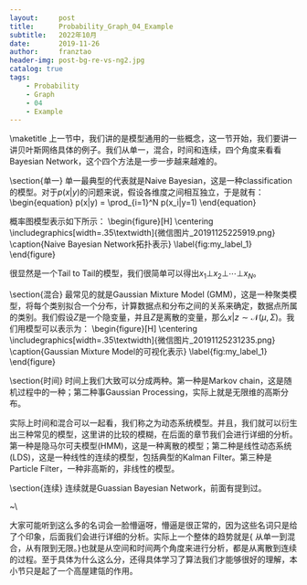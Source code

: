 ```yaml
---
layout:     post
title:      Probability_Graph_04_Example
subtitle:   2022年10月
date:       2019-11-26
author:     franztao
header-img: post-bg-re-vs-ng2.jpg
catalog: true
tags:
    - Probability
    - Graph
    - 04
    - Example
---
```


    
\maketitle
上一节中，我们讲的是模型通用的一些概念，这一节开始，我们要讲一讲贝叶斯网络具体的例子。我们从单一，混合，时间和连续，四个角度来看看Bayesian Network，这个四个方法是一步一步越来越难的。

\section{单一}
单一最典型的代表就是Naive Bayesian，这是一种classification的模型。对于$p(x|y)$的问题来说，假设各维度之间相互独立，于是就有：
\begin{equation}
    p(x|y) = \prod_{i=1}^N p(x_i|y=1)
\end{equation}

概率图模型表示如下所示：
\begin{figure}[H]
    \centering
    \includegraphics[width=.35\textwidth]{微信图片_20191125225919.png}
    \caption{Naive Bayesian Network拓扑表示}
    \label{fig:my_label_1}
\end{figure}

很显然是一个Tail to Tail的模型，我们很简单可以得出$x_1 \bot x_2 \bot \cdots \bot x_N$。

\section{混合}
最常见的就是Gaussian Mixture Model (GMM)，这是一种聚类模型，将每个类别拟合一个分布，计算数据点和分布之间的关系来确定，数据点所属的类别。我们假设$Z$是一个隐变量，并且$Z$是离散的变量，那么$x|z \sim \mathcal{N}(\mu,\Sigma)$。我们用模型可以表示为：
\begin{figure}[H]
    \centering
    \includegraphics[width=.35\textwidth]{微信图片_20191125231235.png}
    \caption{Gaussian Mixture Model的可视化表示}
    \label{fig:my_label_1}
\end{figure}

\section{时间}
时间上我们大致可以分成两种。第一种是Markov chain，这是随机过程中的一种；第二种事Gaussian Processing，实际上就是无限维的高斯分布。

实际上时间和混合可以一起看，我们称之为动态系统模型。并且，我们就可以衍生出三种常见的模型，这里讲的比较的模糊，在后面的章节我们会进行详细的分析。第一种是隐马尔可夫模型(HMM)，这是一种离散的模型；第二种是线性动态系统(LDS)，这是一种线性的连续的模型，包括典型的Kalman Filter。第三种是Particle Filter，一种非高斯的，非线性的模型。

\section{连续}
连续就是Guassian Bayesian Network，前面有提到过。

~\\

大家可能听到这么多的名词会一脸懵逼呀，懵逼是很正常的，因为这些名词只是给了个印象，后面我们会进行详细的分析。实际上一个整体的趋势就是{ 从单一到混合，从有限到无限。}也就是从空间和时间两个角度来进行分析，都是从离散到连续的过程。至于具体为什么这么分，还得具体学习了算法我们才能够很好的理解，本小节只是起了一个高屋建瓴的作用。




















